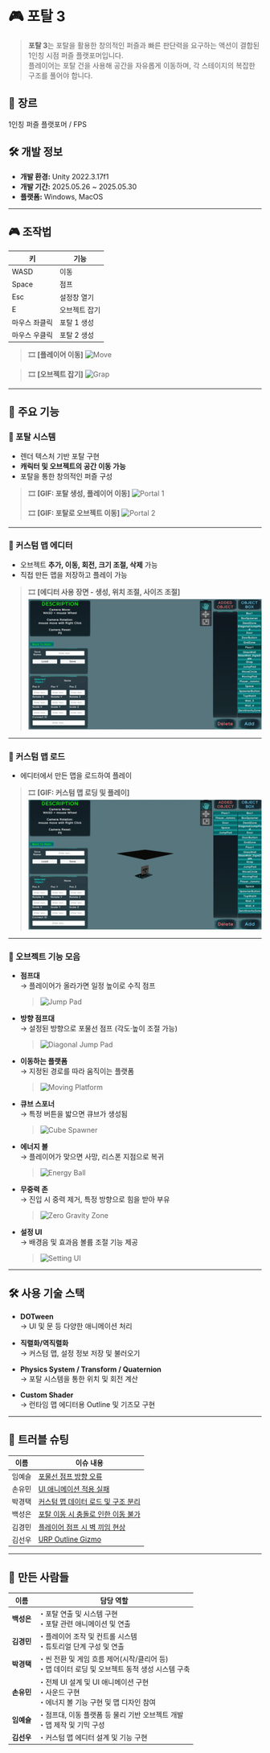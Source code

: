 # 🎮 포탈 3
>**포탈 3**는 포탈을 활용한 창의적인 퍼즐과 빠른 판단력을 요구하는 액션이 결합된 1인칭 시점 퍼즐 플랫포머입니다.<br>
>플레이어는 포탈 건을 사용해 공간을 자유롭게 이동하며, 각 스테이지의 복잡한 구조를 풀어야 합니다.

## 📌 장르  
1인칭 퍼즐 플랫포머 / FPS

## 🛠 개발 정보  
- **개발 환경:** Unity 2022.3.17f1  
- **개발 기간:** 2025.05.26 ~ 2025.05.30  
- **플랫폼:** Windows, MacOS  

---

## 🎮 조작법

| 키 | 기능 |
|----|------|
| WASD | 이동 |
| Space | 점프 |
| Esc | 설정창 열기 |
| E | 오브젝트 잡기 |
| 마우스 좌클릭 | 포탈 1 생성 |
| 마우스 우클릭 | 포탈 2 생성 |

> 🎞️ **[플레이어 이동]**
> ![Move](docs/gif/move.gif)

> 🎞️ **[오브젝트 잡기]**
> ![Grap](docs/gif/grap.gif)

---

## 🧩 주요 기능

### 🔵 포탈 시스템
- 렌더 텍스처 기반 포탈 구현
- **캐릭터 및 오브젝트의 공간 이동 가능**
- 포탈을 통한 창의적인 퍼즐 구성

> 🎞️ **[GIF: 포탈 생성, 플레이어 이동]**
> ![Portal 1](docs/gif/portal_1.gif)
> 
> 🎞️ **[GIF: 포탈로 오브젝트 이동]**
> ![Portal 2](docs/gif/portal_2.gif)

---

### 🧱 커스텀 맵 에디터
- 오브젝트 **추가, 이동, 회전, 크기 조절, 삭제** 가능
- 직접 만든 맵을 저장하고 플레이 가능

> 🎞️ **[에디터 사용 장면 - 생성, 위치 조절, 사이즈 조절]**
> ![Custom Map Editor](docs/gif/custom_map_editor.gif)

---

### 📂 커스텀 맵 로드
- 에디터에서 만든 맵을 로드하여 플레이

> 🎞️ **[GIF: 커스텀 맵 로딩 및 플레이]**
> ![Portal 1](docs/gif/custom_map_load.gif)

---

### 🧩 오브젝트 기능 모음

- **점프대**  
  → 플레이어가 올라가면 일정 높이로 수직 점프
  > ![Jump Pad](docs/gif/jump_pad.gif)

- **방향 점프대**  
  → 설정된 방향으로 포물선 점프 (각도·높이 조절 가능)
  > ![Diagonal Jump Pad](docs/gif/diagonal_jump_ad.gif)

- **이동하는 플랫폼**  
  → 지정된 경로를 따라 움직이는 플랫폼
  > ![Moving Platform](docs/gif/moving_platform.gif)

- **큐브 스포너**  
  → 특정 버튼을 밟으면 큐브가 생성됨
  > ![Cube Spawner](docs/gif/cube_spawner.gif)

- **에너지 볼**  
  → 플레이어가 맞으면 사망, 리스폰 지점으로 복귀
  > ![Energy Ball](docs/gif/energy_ball.gif)

- **무중력 존**  
  → 진입 시 중력 제거, 특정 방향으로 힘을 받아 부유
  > ![Zero Gravity Zone](docs/gif/zero_gravity_zone.gif)

- **설정 UI**  
  → 배경음 및 효과음 볼륨 조절 기능 제공
  > ![Setting UI](docs/gif/setting_ui.gif)

---

## 🛠 사용 기술 스택

- **DOTween**  
  → UI 및 문 등 다양한 애니메이션 처리  

- **직렬화/역직렬화**  
  → 커스텀 맵, 설정 정보 저장 및 불러오기  

- **Physics System / Transform / Quaternion**  
  → 포탈 시스템을 통한 위치 및 회전 계산  

- **Custom Shader**  
  → 런타임 맵 에디터용 Outline 및 기즈모 구현  

---

## 🧪 트러블 슈팅

| 이름       | 이슈 내용                                     |
|------------|-----------------------------------------------|
| 임예슬     | [포물선 점프 방향 오류](TroubleShooting/포물선점프방향오류.md) |
| 손유민     | [UI 애니메이션 적용 실패](TroubleShooting/UI애니메이션적용실패.md) |
| 박경택     | [커스텀 맵 데이터 로드 및 구조 분리](TroubleShooting/커스텀맵데이터로드및구조분리.md) |
| 백성은     | [포탈 이동 시 충돌로 인한 이동 불가](TroubleShooting/포탈이동시충돌로인한이동불가.md) |
| 김경민     | [플레이어 점프 시 벽 끼임 현상](TroubleShooting/플레이어점프시벽끼임현상.md) |
| 김선우     | [URP Outline Gizmo](TroubleShooting/URPOutlineGizmo.md) |

---

## 👥 만든 사람들

| 이름     | 담당 역할 |
|----------|------------|
| **백성은** | ・포탈 연출 및 시스템 구현<br>・포탈 관련 애니메이션 및 연출 |
| **김경민** | ・플레이어 조작 및 컨트롤 시스템<br>・튜토리얼 단계 구성 및 연출 |
| **박경택** | ・씬 전환 및 게임 흐름 제어(시작/클리어 등)<br>・맵 데이터 로딩 및 오브젝트 동적 생성 시스템 구축 |
| **손유민** | ・전체 UI 설계 및 UI 애니메이션 구현<br>・사운드 구현<br>・에너지 볼 기능 구현 및 맵 디자인 참여 |
| **임예슬** | ・점프대, 이동 플랫폼 등 물리 기반 오브젝트 개발<br>・맵 제작 및 기믹 구성 |
| **김선우** | ・커스텀 맵 에디터 설계 및 기능 구현 |
